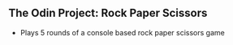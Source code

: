## The Odin Project: Rock Paper Scissors

* Plays 5 rounds of a console based rock paper scissors game